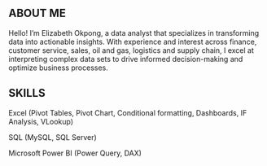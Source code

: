 ## ABOUT ME
Hello! I’m Elizabeth Okpong, a data analyst that specializes in transforming data into actionable insights. With experience and interest across finance, customer service, sales, oil and gas, logistics and supply chain, I excel at interpreting complex data sets to drive informed decision-making and optimize business processes.
## SKILLS
Excel (Pivot Tables, Pivot Chart, Conditional formatting, Dashboards, IF Analysis, VLookup)

SQL (MySQL, SQL Server)

Microsoft Power BI (Power Query, DAX)
